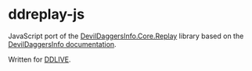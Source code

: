 # ddreplay-js
 
JavaScript port of the [DevilDaggersInfo.Core.Replay](https://github.com/NoahStolk/DevilDaggersInfo/tree/master/src/core/DevilDaggersInfo.Core.Replay) library based on the [DevilDaggersInfo documentation](https://github.com/NoahStolk/DevilDaggersInfo/blob/master/docs/game-formats/replay-events.md).

Written for [DDLIVE](https://github.com/rotisseriechicken/DDLIVE).
